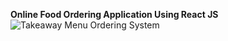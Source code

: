 **Online Food Ordering Application Using React JS**
![Takeaway Menu Ordering System](https://user-images.githubusercontent.com/76181662/172060655-28c9a6dc-2d1c-40f4-ab0b-4327d63c9836.gif)

